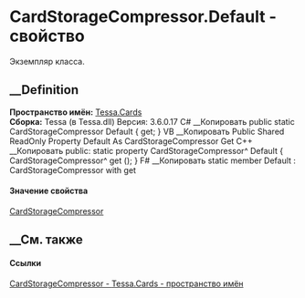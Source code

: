 # CardStorageCompressor.Default - свойство
Экземпляр класса.
##  __Definition
 **Пространство имён:** [Tessa.Cards](N_Tessa_Cards.htm)  
 **Сборка:** Tessa (в Tessa.dll) Версия: 3.6.0.17
C# __Копировать
     public static CardStorageCompressor Default { get; }
VB __Копировать
     Public Shared ReadOnly Property Default As CardStorageCompressor
    	Get
C++ __Копировать
     public:
    static property CardStorageCompressor^ Default {
    	CardStorageCompressor^ get ();
    }
F# __Копировать
     static member Default : CardStorageCompressor with get
#### Значение свойства
[CardStorageCompressor](T_Tessa_Cards_CardStorageCompressor.htm)
##  __См. также
#### Ссылки
[CardStorageCompressor - ](T_Tessa_Cards_CardStorageCompressor.htm)
[Tessa.Cards - пространство имён](N_Tessa_Cards.htm)

